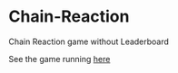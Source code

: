 Chain-Reaction
==============

Chain Reaction game without Leaderboard

See the game running [here](http://chainreaction.antoniolopes.info/)

